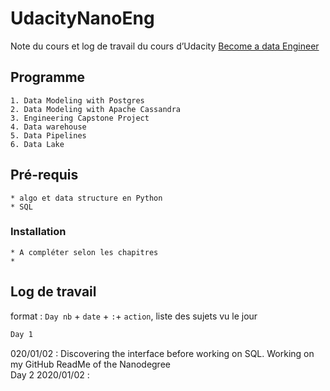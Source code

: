 ﻿# UdacityNanoEng

Note du cours et log de travail du cours d’Udacity [Become a data Engineer](https://www.udacity.com/nanodegree)

## Programme
	1. Data Modeling with Postgres
	2. Data Modeling with Apache Cassandra
	3. Engineering Capstone Project
	4. Data warehouse
	5. Data Pipelines
	6. Data Lake

## Pré-requis
	* algo et data structure en Python
	* SQL

### Installation
	* A compléter selon les chapitres
	*

<!-- -->

## Log de travail

format : `Day nb` + `date` + `:`+ `action`, liste des sujets vu le jour

```diff
Day 1
```  
020/01/02 : Discovering the interface before working on SQL. Working on my GitHub ReadMe of the Nanodegree  
Day 2 2020/01/02 : 




	
